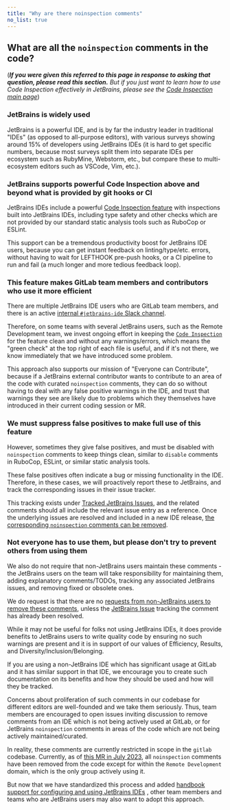 ```yaml
---
title: "Why are there noinspection comments"
no_list: true
---
```


## What are all the `noinspection` comments in the code?

(_**If you were given this referred to this page in response to asking that question, please read this section.**
But if you just want to learn how to use Code Inspection effectively in JetBrains, please see the [Code Inspection main page](..)_)

### JetBrains is widely used

JetBrains is a powerful IDE, and is by far the industry leader in traditional "IDEs" (as opposed to all-purpose editors), with various surveys showing around 15% of developers using JetBrains IDEs (it is hard to get specific numbers, because most surveys split them into separate IDEs per ecosystem such as RubyMine, Webstorm, etc., but compare these to multi-ecosystem editors such as VSCode, Vim, etc.).

### JetBrains supports powerful Code Inspection above and beyond what is provided by git hooks or CI

JetBrains IDEs include a powerful [Code Inspection feature](..) with inspections built into JetBrains IDEs, including type safety and other checks which are not provided by our standard static analysis tools such as RuboCop or ESLint.

This support can be a tremendous productivity boost for JetBrains IDE users, because you can get instant feedback on linting/type/etc. errors, without having to wait for LEFTHOOK pre-push hooks, or a CI pipeline to run and fail (a much longer and more tedious feedback loop).

### This feature makes GitLab team members and contributors who use it more efficient

There are multiple JetBrains IDE users who are GitLab team members, and there is an
active [internal `#jetbrains-ide` Slack channel](https://gitlab.slack.com/archives/CR08PTQ6T).

Therefore, on some teams with several JetBrains users, such as the Remote Development team, we invest
ongoing effort in keeping the [`Code Inspection`](..) for the feature clean and without any warnings/errors,
which means the "green check" at the top right of each file is useful, and if it's not there, we know
immediately that we have introduced some problem.

This approach also supports our mission of "Everyone can Contribute", because if a JetBrains external
contributor wants to contribute to an area of the code with curated `noinspection` comments, they can
do so without having to deal with any false positive warnings in the IDE, and trust that warnings they
see are likely due to problems which they themselves have introduced in their current coding session or MR.

### We must suppress false positives to make full use of this feature

However, sometimes they give false positives, and must be disabled with `noinspection` comments to
keep things clean, similar to `disable` comments in RuboCop, ESLint, or similar static analysis tools.

These false positives often indicate a bug or missing functionality in the IDE. Therefore, in these
cases, we will proactively report these to JetBrains, and track the corresponding issues in their issue tracker.

This tracking exists under [Tracked JetBrains Issues](../../tracked-jetbrains-issues), and the related
comments should all include the relevant issue entry as a reference. Once the underlying issues are
resolved and included in a new IDE release,
[the corresponding `noinspection` comments can be removed](../../tracked-jetbrains-issues#handling-of-issues-related-to-noinspection-comments).

### Not everyone has to use them, but please don't try to prevent others from using them

We also do not require that non-JetBrains users maintain these comments - the JetBrains users on the
team will take responsibility for maintaining them, adding explanatory comments/TODOs, tracking any
associated JetBrains issues, and removing fixed or obsolete ones.

We do request is that there are no
[requests from non-JetBrains users to remove these comments](https://gitlab.com/gitlab-org/gitlab/-/issues/409823),
unless the [JetBrains Issue](../../tracked-jetbrains-issues) tracking the comment has already been resolved.

While it may not be useful for folks not using JetBrains IDEs, it does provide benefits to JetBrains users to write
quality code by ensuring no such warnings are present and it is in support of our values of Efficiency, Results,
and Diversity/Inclusion/Belonging.

If you are using a non-JetBrains IDE which has significant usage at GitLab and it has similar support in that IDE, we encourage
you to create such documentation on its benefits and how they should be used and how will they be tracked.

Concerns about proliferation of such comments in our codebase for different editors are well-founded and we take them seriously.
Thus, team members are encouraged to open issues inviting discussion to remove comments from an IDE which is not being actively used at GitLab, or for
JetBrains `noinspection` comments in areas of the code which are not being
actively maintained/curated.

In reality, these comments are currently restricted in scope in the `gitlab` codebase. Currently, as of
[this MR in July 2023](https://gitlab.com/gitlab-org/gitlab/-/merge_requests/125831), all `noinspection`
comments have been removed from the code except for within the `Remote Development` domain, which is
the only group actively using it.

But now that we have standardized this process and added
[handbook support for configuring and using JetBrains IDEs](../../setup-and-config)
, other team members and teams who are JetBrains users may also want to adopt this approach.
